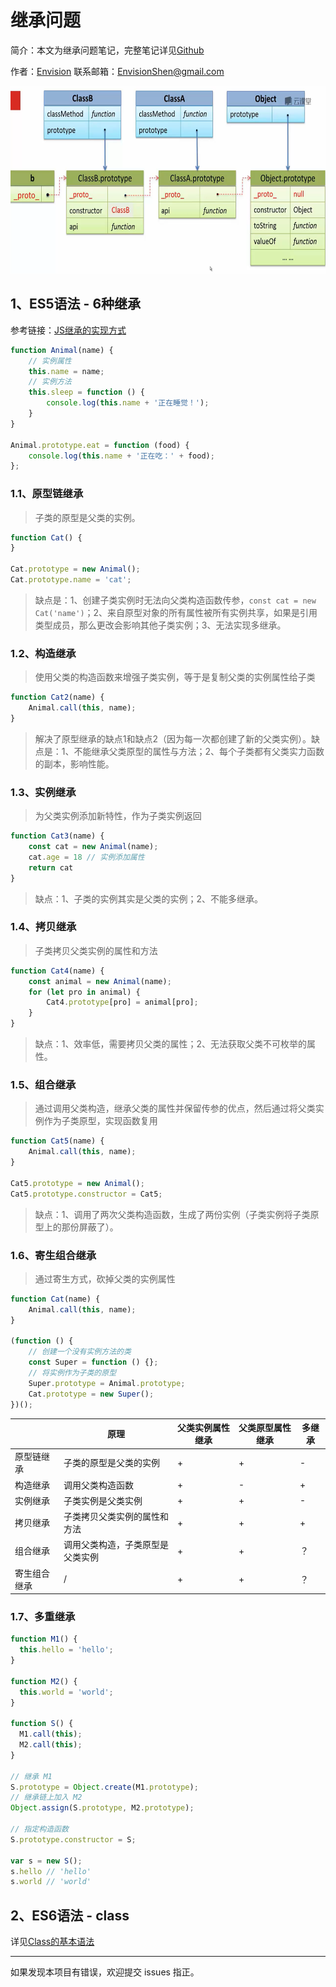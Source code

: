 # 继承问题

简介：本文为继承问题笔记，完整笔记详见[Github](https://github.com/MrEnvision/Front-end_learning_notes)

作者：[Envision](https://github.com/MrEnvision)         联系邮箱：[EnvisionShen@gmail.com](mailto:EnvisionShen@gmail.com)



<img src="img/pic9.png" height=300/>

## 1、ES5语法 - 6种继承

参考链接：[JS继承的实现方式](https://www.cnblogs.com/humin/p/4556820.html)

```javascript
function Animal(name) {
    // 实例属性
    this.name = name;
    // 实例方法
    this.sleep = function () {
        console.log(this.name + '正在睡觉！');
    }
}

Animal.prototype.eat = function (food) {
    console.log(this.name + '正在吃：' + food);
};
```

### 1.1、原型链继承

> 子类的原型是父类的实例。

```javascript
function Cat() {
}

Cat.prototype = new Animal();
Cat.prototype.name = 'cat';
```

> 缺点是：1、创建子类实例时无法向父类构造函数传参，`const cat = new Cat('name')`；2、来自原型对象的所有属性被所有实例共享，如果是引用类型成员，那么更改会影响其他子类实例；3、无法实现多继承。

### 1.2、构造继承

> 使用父类的构造函数来增强子类实例，等于是复制父类的实例属性给子类

```javascript
function Cat2(name) {
    Animal.call(this, name);
}
```

> 解决了原型继承的缺点1和缺点2（因为每一次都创建了新的父类实例）。缺点是：1、不能继承父类原型的属性与方法；2、每个子类都有父类实力函数的副本，影响性能。

### 1.3、实例继承

> 为父类实例添加新特性，作为子类实例返回

```javascript
function Cat3(name) {
    const cat = new Animal(name);
    cat.age = 18 // 实例添加属性
    return cat
}
```

> 缺点：1、子类的实例其实是父类的实例；2、不能多继承。

### 1.4、拷贝继承

> 子类拷贝父类实例的属性和方法

```javascript
function Cat4(name) {
    const animal = new Animal(name);
    for (let pro in animal) {
        Cat4.prototype[pro] = animal[pro];
    }
}
```

> 缺点：1、效率低，需要拷贝父类的属性；2、无法获取父类不可枚举的属性。

### 1.5、组合继承

> 通过调用父类构造，继承父类的属性并保留传参的优点，然后通过将父类实例作为子类原型，实现函数复用

```javascript
function Cat5(name) {
    Animal.call(this, name);
}

Cat5.prototype = new Animal();
Cat5.prototype.constructor = Cat5;
```

>缺点：1、调用了两次父类构造函数，生成了两份实例（子类实例将子类原型上的那份屏蔽了）。

### 1.6、寄生组合继承

> 通过寄生方式，砍掉父类的实例属性

```javascript
function Cat(name) {
    Animal.call(this, name);
}

(function () {
    // 创建一个没有实例方法的类
    const Super = function () {};
    // 将实例作为子类的原型
    Super.prototype = Animal.prototype;
    Cat.prototype = new Super();
})();
```



|              | 原理                             | 父类实例属性继承 | 父类原型属性继承 | 多继承 |
| ------------ | -------------------------------- | ---------------- | ---------------- | ------ |
| 原型链继承   | 子类的原型是父类的实例           | +                | +                | -      |
| 构造继承     | 调用父类构造函数                 | +                | -                | +      |
| 实例继承     | 子类实例是父类实例               | +                | +                | -      |
| 拷贝继承     | 子类拷贝父类实例的属性和方法     | +                | +                | +      |
| 组合继承     | 调用父类构造，子类原型是父类实例 | +                | +                | ？     |
| 寄生组合继承 | /                                | +                | +                | ？     |

### 1.7、多重继承

```javascript
function M1() {
  this.hello = 'hello';
}

function M2() {
  this.world = 'world';
}

function S() {
  M1.call(this);
  M2.call(this);
}

// 继承 M1
S.prototype = Object.create(M1.prototype);
// 继承链上加入 M2
Object.assign(S.prototype, M2.prototype);

// 指定构造函数
S.prototype.constructor = S;

var s = new S();
s.hello // 'hello'
s.world // 'world'
```



## 2、ES6语法 - class

详见[Class的基本语法](https://es6.ruanyifeng.com/#docs/class)



------

如果发现本项目有错误，欢迎提交 issues 指正。